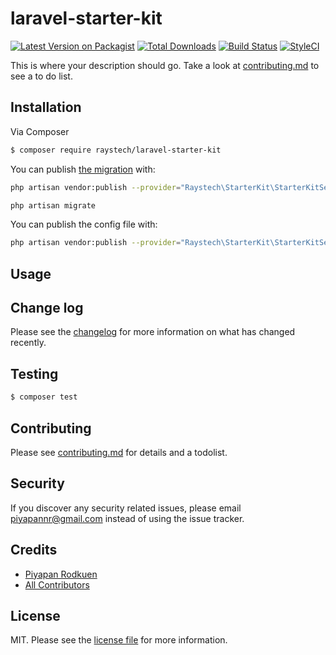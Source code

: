 # laravel-starter-kit

[![Latest Version on Packagist][ico-version]][link-packagist]
[![Total Downloads][ico-downloads]][link-downloads]
[![Build Status][ico-travis]][link-travis]
[![StyleCI][ico-styleci]][link-styleci]

This is where your description should go. Take a look at [contributing.md](contributing.md) to see a to do list.

## Installation

Via Composer

``` bash
$ composer require raystech/laravel-starter-kit
```

You can publish [the migration](https://github.com/raystech/laravel-starter-kit/blob/master/database/migrations/create_starter_kit_tables.php.stub) with:

```bash
php artisan vendor:publish --provider="Raystech\StarterKit\StarterKitServiceProvider" --tag="migrations"
```

```bash
php artisan migrate
```

You can publish the config file with:

```bash
php artisan vendor:publish --provider="Raystech\StarterKit\StarterKitServiceProvider" --tag="config"
```

## Usage

## Change log

Please see the [changelog](changelog.md) for more information on what has changed recently.

## Testing

``` bash
$ composer test
```

## Contributing

Please see [contributing.md](contributing.md) for details and a todolist.

## Security

If you discover any security related issues, please email piyapannr@gmail.com instead of using the issue tracker.

## Credits

- [Piyapan Rodkuen][link-author]
- [All Contributors][link-contributors]

## License

MIT. Please see the [license file](license.md) for more information.

[ico-version]: https://img.shields.io/packagist/v/raystech/laravel-starter-kit.svg?style=flat-square
[ico-downloads]: https://img.shields.io/packagist/dt/raystech/laravel-starter-kit.svg?style=flat-square
[ico-travis]: https://img.shields.io/travis/raystech/laravel-starter-kit/master.svg?style=flat-square
[ico-styleci]: https://styleci.io/repos/12345678/shield

[link-packagist]: https://packagist.org/packages/raystech/laravel-starter-kit
[link-downloads]: https://packagist.org/packages/raystech/laravel-starter-kit
[link-travis]: https://travis-ci.org/raystech/laravel-starter-kit
[link-styleci]: https://styleci.io/repos/12345678
[link-author]: https://github.com/raystech
[link-contributors]: ../../contributors]